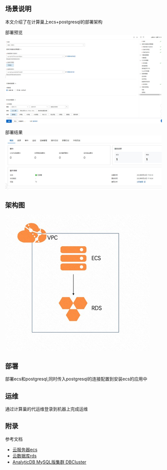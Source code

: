 ## 场景说明
本文介绍了在计算巢上ecs+postgresql的部署架构

部署预览
![deploy.jpg](deploy.jpg)

部署结果
![result.jpg](result.jpg)

## 架构图
![architecture.jpg](architecture.jpg)

## 部署

部署ecs和postgresql,同时传入postgresql的连接配置到安装ecs的应用中

## 运维
通过计算巢的代运维登录到机器上完成运维

## 附录
参考文档
* [云服务器ecs](https://ros.console.aliyun.com/resourceType/ALIYUN::ECS::InstanceGroup)
* [云数据库rds](https://ros.console.aliyun.com/resourceType/ALIYUN::RDS::DBInstance)
* [AnalyticDB MySQL版集群 DBCluster](https://www.alibabacloud.com/help/zh/resource-orchestration-service/latest/aliyun-adb-dbcluster)
